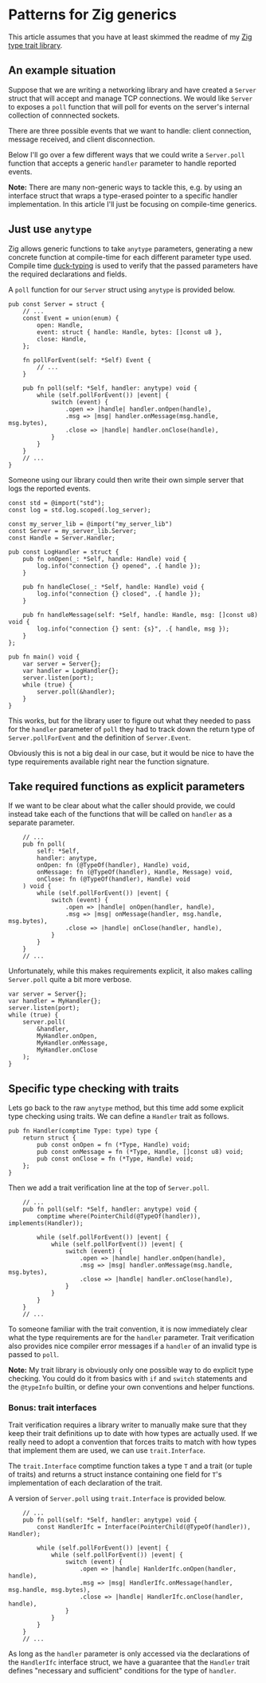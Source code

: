 # Patterns for Zig generics

This article assumes that you have at least skimmed the readme of
my [Zig type trait library][1].

## An example situation

Suppose that we are writing a networking library and have created a
`Server` struct
that will accept and manage TCP connections. We would like `Server`
to exposes a `poll` function that will poll for events on the
server's internal collection of connnected sockets.

There
are three possible events that we want to handle: client connection,
message received, and client disconnection.

Below I'll go over a few different ways that we could write a
`Server.poll` function that accepts a generic `handler` parameter
to handle reported events.

**Note:** There are many non-generic ways to tackle this, e.g.
by using an interface struct that wraps a type-erased pointer
to a specific handler implementation. In this
article I'll just be focusing on
compile-time generics.

## Just use `anytype`

Zig allows generic functions to take `anytype` parameters, generating
a new concrete function at compile-time for each different parameter
type used. Compile time [duck-typing][2] is used to verify that the passed
parameters have the required declarations and fields.

A `poll` function for our `Server` struct
using `anytype` is provided below.

```Zig
pub const Server = struct {
    // ... 
    const Event = union(enum) {
        open: Handle,
        event: struct { handle: Handle, bytes: []const u8 },
        close: Handle,
    };
    
    fn pollForEvent(self: *Self) Event {
        // ...
    }

    pub fn poll(self: *Self, handler: anytype) void {
        while (self.pollForEvent()) |event| {
            switch (event) {
                .open => |handle| handler.onOpen(handle),
                .msg => |msg| handler.onMessage(msg.handle, msg.bytes),
                .close => |handle| handler.onClose(handle),
            }
        }
    }
    // ...
}
```

Someone using our library could then write their own simple server
that logs the reported events.

```Zig
const std = @import("std");
const log = std.log.scoped(.log_server);

const my_server_lib = @import("my_server_lib")
const Server = my_server_lib.Server;
const Handle = Server.Handler;

pub const LogHandler = struct {
    pub fn onOpen(_: *Self, handle: Handle) void {
        log.info("connection {} opened", .{ handle });
    }

    pub fn handleClose(_: *Self, handle: Handle) void {
        log.info("connection {} closed", .{ handle });
    }

    pub fn handleMessage(self: *Self, handle: Handle, msg: []const u8) void {
        log.info("connection {} sent: {s}", .{ handle, msg });
    }
};

pub fn main() void {
    var server = Server{};
    var handler = LogHandler{};
    server.listen(port);
    while (true) {
        server.poll(&handler);
    }
}
```

This works, but for the library user to figure out what they needed to
pass for the `handler` parameter of `poll` they had to track down the
return type of `Server.pollForEvent` and the definition of
`Server.Event`.

Obviously this is not a big deal in our case, but it would be nice to have
the type requirements available right near the function signature.

## Take required functions as explicit parameters

If we want to be clear about what the caller should provide, we could
instead take each of the functions that will be called on `handler` as
a separate parameter.

```Zig
    // ...
    pub fn poll(
        self: *Self,
        handler: anytype, 
        onOpen: fn (@TypeOf(handler), Handle) void,
        onMessage: fn (@TypeOf(handler), Handle, Message) void,
        onClose: fn (@TypeOf(handler), Handle) void
    ) void {
        while (self.pollForEvent()) |event| {
            switch (event) {
                .open => |handle| onOpen(handler, handle),
                .msg => |msg| onMessage(handler, msg.handle, msg.bytes),
                .close => |handle| onClose(handler, handle),
            }
        }
    }
    // ...
```

Unfortunately, while this makes requirements explicit, it also makes calling
`Server.poll` quite a bit more verbose.

```Zig
var server = Server{};
var handler = MyHandler{};
server.listen(port);
while (true) {
    server.poll(
        &handler,
        MyHandler.onOpen,
        MyHandler.onMessage,
        MyHandler.onClose
    );
}
```

## Specific type checking with traits

Lets go back to the raw `anytype` method, but this time add some explicit type
checking using traits. We can define a `Handler` trait as follows.

```Zig
pub fn Handler(comptime Type: type) type {
    return struct {
        pub const onOpen = fn (*Type, Handle) void;
        pub const onMessage = fn (*Type, Handle, []const u8) void;
        pub const onClose = fn (*Type, Handle) void;
    };
}
```

Then we add a trait verification line at the top of `Server.poll`.

```Zig
    // ...
    pub fn poll(self: *Self, handler: anytype) void {
        comptime where(PointerChild(@TypeOf(handler)), implements(Handler));

        while (self.pollForEvent()) |event| {
            while (self.pollForEvent()) |event| {
                switch (event) {
                    .open => |handle| handler.onOpen(handle),
                    .msg => |msg| handler.onMessage(msg.handle, msg.bytes),
                    .close => |handle| handler.onClose(handle),
                }
            }
        }
    }
    // ...
```

To someone familiar with the trait convention, it is now immediately
clear what the type requirements are for the `handler` parameter.
Trait verification also
provides nice compiler error messages if a `handler` of
an invalid type is passed to `poll`.

**Note:** My trait library is obviously only one possible way to do
explicit type checking. You could do it from basics with `if`
and `switch` statements and the `@typeInfo` builtin, or define your
own conventions and helper functions.

### Bonus: trait interfaces

Trait verification requires a library writer to manually make sure
that they keep their trait definitions up to date with how types are actually
used. If we really need to adopt a convention that forces traits to match
with how types that implement them are used, we can use `trait.Interface`.

The `trait.Interface` comptime function takes a type `T` and a trait (or tuple
of traits) and returns a struct instance containing one
field for `T`'s implementation of each declaration of the trait.

A version of `Server.poll` using `trait.Interface` is provided below.

```Zig
    // ...
    pub fn poll(self: *Self, handler: anytype) void {
        const HandlerIfc = Interface(PointerChild(@TypeOf(handler)), Handler);

        while (self.pollForEvent()) |event| {
            while (self.pollForEvent()) |event| {
                switch (event) {
                    .open => |handle| HanlderIfc.onOpen(handler, handle),
                    .msg => |msg| HandlerIfc.onMessage(handler, msg.handle, msg.bytes),
                    .close => |handle| HandlerIfc.onClose(handler, handle),
                }
            }
        }
    }
    // ...
```

As long as the `handler` parameter is only accessed via the declarations of
the `HandlerIfc` interface struct, we have a guarantee that the `Handler` trait
defines "necessary and sufficient" conditions for the type of `handler`.

[1]: https://github.com/permutationlock/zig_type_traits
[2]: https://ziglang.org/documentation/master/#Introducing-the-Compile-Time-Concept
